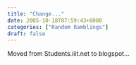```yaml
---
title: "Change..."
date: 2005-10-18T07:59:43+0000
categories: ["Random Ramblings"]
draft: false
---
```


Moved from Students.iiit.net to blogspot... 



